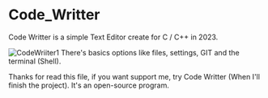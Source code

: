 # Code_Writter
Code Writter is a simple Text Editor create for C / C++ in 2023.

![CodeWriiter1](https://user-images.githubusercontent.com/109647664/220448925-fe7d9fef-37f5-42f4-9591-5b67ab142105.png)
There's basics options like files, settings, GIT and the terminal (Shell).

Thanks for read this file, if you want support me, try Code Writter (When I'll finish the project). It's an open-source program.
